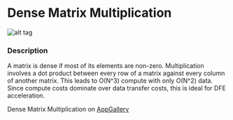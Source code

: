 # Dense Matrix Multiplication
![alt tag](http://appgallery.maxeler.com/v0.1/app/Dense%20Matrix%20Multiplication/icon)
### Description
A matrix is dense if most of its elements are non-zero. Multiplication involves a dot product between every row of a matrix against every column of another matrix. This leads to O(N^3) compute with only O(N^2) data. Since compute costs dominate over data transfer costs, this is ideal for DFE acceleration.

Dense Matrix Multiplication on [AppGallery](http://appgallery.maxeler.com/#/app/Dense%20Matrix%20Multiplication) 
